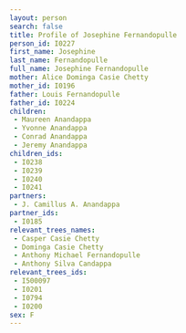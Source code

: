 ```yaml
---
layout: person
search: false
title: Profile of Josephine Fernandopulle
person_id: I0227
first_name: Josephine
last_name: Fernandopulle
full_name: Josephine Fernandopulle
mother: Alice Dominga Casie Chetty
mother_id: I0196
father: Louis Fernandopulle
father_id: I0224
children:
 - Maureen Anandappa
 - Yvonne Anandappa
 - Conrad Anandappa
 - Jeremy Anandappa
children_ids:
 - I0238
 - I0239
 - I0240
 - I0241
partners:
 - J. Camillus A. Anandappa
partner_ids:
 - I0185
relevant_trees_names:
 - Casper Casie Chetty
 - Dominga Casie Chetty
 - Anthony Michael Fernandopulle
 - Anthony Silva Candappa
relevant_trees_ids:
 - I500097
 - I0201
 - I0794
 - I0200
sex: F
---
```


